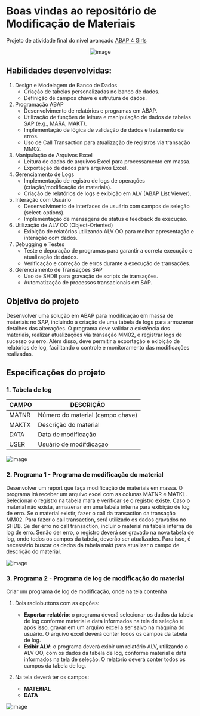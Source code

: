 # Boas vindas ao repositório de Modificação de Materiais
Projeto de atividade final do nível avançado [ABAP 4 Girls](https://abapforgirls.tech/)

<div align="center">
  
![image](https://github.com/Lenakirara/Modify_Materials/assets/45247383/8ade5ef7-fb8e-467f-8bbc-2d66d89e1cc9)


</div>

## Habilidades desenvolvidas:
1. Design e Modelagem de Banco de Dados
    - Criação de tabelas personalizadas no banco de dados.
    - Definição de campos chave e estrutura de dados.
2. Programação ABAP
    - Desenvolvimento de relatórios e programas em ABAP.
    - Utilização de funções de leitura e manipulação de dados de tabelas SAP (e.g., MARA, MAKT).
    - Implementação de lógica de validação de dados e tratamento de erros.
    - Uso de Call Transaction para atualização de registros via transação MM02.
3. Manipulação de Arquivos Excel
    - Leitura de dados de arquivos Excel para processamento em massa.
    - Exportação de dados para arquivos Excel.
4. Gerenciamento de Logs
    - Implementação de registro de logs de operações (criação/modificação de materiais).
    - Criação de relatórios de logs e exibição em ALV (ABAP List Viewer).
5. Interação com Usuário
    - Desenvolvimento de interfaces de usuário com campos de seleção (select-options).
    - Implementação de mensagens de status e feedback de execução.
6. Utilização de ALV OO (Object-Oriented)
    - Exibição de relatórios utilizando ALV OO para melhor apresentação e interação com dados.
7. Debugging e Testes
    - Teste e depuração de programas para garantir a correta execução e atualização de dados.
    - Verificação e correção de erros durante a execução de transações.
8. Gerenciamento de Transações SAP
    - Uso de SHDB para gravação de scripts de transações.
    - Automatização de processos transacionais em SAP.

## Objetivo do projeto
Desenvolver uma solução em ABAP para modificação em massa de materiais no SAP, incluindo a criação de uma tabela de logs para armazenar detalhes das alterações. O programa deve validar a existência dos materiais, realizar atualizações via transação MM02, e registrar logs de sucesso ou erro. Além disso, deve permitir a exportação e exibição de relatórios de log, facilitando o controle e monitoramento das modificações realizadas.

## Especificações do projeto
### 1. Tabela de log
   
| CAMPO | DESCRIÇÃO |
|------ | ----------|
| MATNR | Número do material (campo chave) |
| MAKTX | Descrição do material |
| DATA | Data de modificação |
| USER | Usuário de modifdicaçao |

![image](https://github.com/Lenakirara/Modify_Materials/assets/45247383/89659747-906c-4962-88ef-cee22249bb04)

### 2. Programa 1 - Programa de modificação do material
Desenvolver um report que faça modificação de materiais em massa. O programa irá receber um arquivo excel com as colunas MATNR e MATKL.
Selecionar o registro na tabela mara e verificar se o registro existe. Caso o material não exista, armazenar em uma tabela interna para exibição de log de erro. Se o material existir, fazer o call da transaction da transação MM02. Para fazer o call transaction, será utilizado os dados gravados no SHDB.
Se der erro no call transaction, incluir o material na tabela interna de log de erro. Senão der erro, o registro deverá ser gravado na nova tabela de log, onde todos os campos da tabela, deverão ser atualizados. Para isso, é necessário buscar os dados da tabela makt para atualizar o campo de descrição do material.

![image](https://github.com/Lenakirara/Modify_Materials/assets/45247383/9f288117-cc68-495c-b4f1-8e8405684a9f)


### 3. Programa 2 - Programa de log de modificação do material
Criar um programa de log de modificação, onde na tela contenha 
1. Dois radiobuttons com as opções:
    - **Exportar relatório**: o programa deverá selecionar os dados da tabela de log conforme material e data informados na tela de seleção e após isso, gravar em um arquivo excel a ser salvo na máquina do usuário. O arquivo excel deverá conter todos os campos da tabela de log.
    - **Exibir ALV**: o programa deverá exibir um relatório ALV, utilizando o ALV OO, com os dados da tabela de log, conforme material e data informados na tela de seleção. O relatório deverá conter todos os campos da tabela de log.

2. Na tela deverá ter os campos:
    - **MATERIAL**
    - **DATA**

![image](https://github.com/Lenakirara/Modify_Materials/assets/45247383/0bbb93ea-3275-4cf3-919c-a4668e9b0123)






